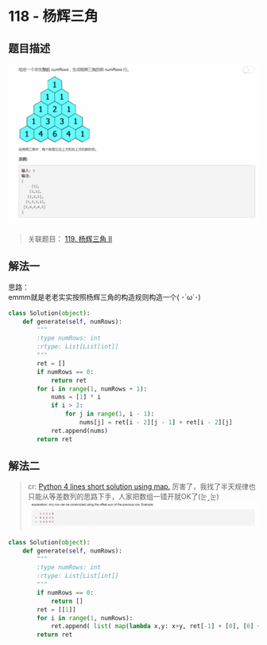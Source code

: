 # 118 - 杨辉三角

## 题目描述
![problem](images/118.png)

>关联题目： [119. 杨辉三角 II](https://github.com/Rosevil1874/LeetCode/tree/master/Python-Solution/119_Pascal's-Triangle-II)

## 解法一
思路：  
emmm就是老老实实按照杨辉三角的构造规则构造一个( ･´ω\`･)  


```python
class Solution(object):
    def generate(self, numRows):
        """
        :type numRows: int
        :rtype: List[List[int]]
        """
        ret = []
        if numRows == 0:
        	return ret
        for i in range(1, numRows + 1):
        	nums = [1] * i
        	if i > 2:
        		for j in range(1, i - 1):
        			nums[j] = ret[i - 2][j - 1] + ret[i - 2][j]
        	ret.append(nums)
        return ret
```

## 解法二
>cr: [Python 4 lines short solution using map.](https://leetcode.com/problems/pascals-triangle/discuss/38128/Python-4-lines-short-solution-using-map.)
厉害了，我找了半天规律也只能从等差数列的思路下手，人家把数组一错开就OK了(눈‸눈)  
![idea](images/idea.png)

```python
class Solution(object):
    def generate(self, numRows):
        """
        :type numRows: int
        :rtype: List[List[int]]
        """
        if numRows == 0:
        	return []
        ret = [[1]]
        for i in range(1, numRows):
        	ret.append( list( map(lambda x,y: x+y, ret[-1] + [0], [0] + ret[-1]) ) )
        return ret
```